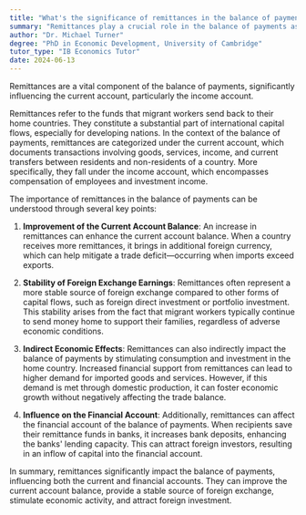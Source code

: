 ```yaml
---
title: "What's the significance of remittances in the balance of payments?"
summary: "Remittances play a crucial role in the balance of payments as they contribute to the current account, specifically the income account."
author: "Dr. Michael Turner"
degree: "PhD in Economic Development, University of Cambridge"
tutor_type: "IB Economics Tutor"
date: 2024-06-13
---
```


Remittances are a vital component of the balance of payments, significantly influencing the current account, particularly the income account.

Remittances refer to the funds that migrant workers send back to their home countries. They constitute a substantial part of international capital flows, especially for developing nations. In the context of the balance of payments, remittances are categorized under the current account, which documents transactions involving goods, services, income, and current transfers between residents and non-residents of a country. More specifically, they fall under the income account, which encompasses compensation of employees and investment income.

The importance of remittances in the balance of payments can be understood through several key points:

1. **Improvement of the Current Account Balance**: An increase in remittances can enhance the current account balance. When a country receives more remittances, it brings in additional foreign currency, which can help mitigate a trade deficit—occurring when imports exceed exports.

2. **Stability of Foreign Exchange Earnings**: Remittances often represent a more stable source of foreign exchange compared to other forms of capital flows, such as foreign direct investment or portfolio investment. This stability arises from the fact that migrant workers typically continue to send money home to support their families, regardless of adverse economic conditions.

3. **Indirect Economic Effects**: Remittances can also indirectly impact the balance of payments by stimulating consumption and investment in the home country. Increased financial support from remittances can lead to higher demand for imported goods and services. However, if this demand is met through domestic production, it can foster economic growth without negatively affecting the trade balance.

4. **Influence on the Financial Account**: Additionally, remittances can affect the financial account of the balance of payments. When recipients save their remittance funds in banks, it increases bank deposits, enhancing the banks' lending capacity. This can attract foreign investors, resulting in an inflow of capital into the financial account.

In summary, remittances significantly impact the balance of payments, influencing both the current and financial accounts. They can improve the current account balance, provide a stable source of foreign exchange, stimulate economic activity, and attract foreign investment.
    